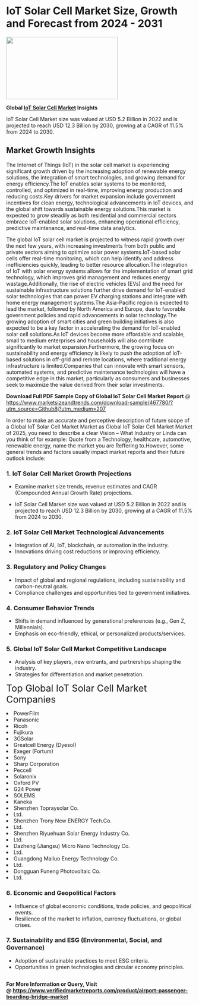 <H1>IoT Solar Cell Market Size, Growth and Forecast from 2024 - 2031</H1><img class="aligncenter size-medium wp-image-584254" src="https://thirdeyenews.in/wp-content/uploads/2024/09/Global-Market-Research-300x168.jpeg" alt="" width="300" height="168" /><p><strong>Global&nbsp;<a href="https://www.marketsizeandtrends.com/download-sample/467780/?utm_source=Github8j?utm_medium=207">IoT Solar Cell Market</a> Insights</strong></p><p>IoT Solar Cell Market size was valued at USD 5.2 Billion in 2022 and is projected to reach USD 12.3 Billion by 2030, growing at a CAGR of 11.5% from 2024 to 2030.</p><p><h2>Market Growth Insights</h2> <p>The Internet of Things (IoT) in the solar cell market is experiencing significant growth driven by the increasing adoption of renewable energy solutions, the integration of smart technologies, and growing demand for energy efficiency.The IoT enables solar systems to be monitored, controlled, and optimized in real-time, improving energy production and reducing costs.Key drivers for market expansion include government incentives for clean energy, technological advancements in IoT devices, and the global shift towards sustainable energy solutions.This market is expected to grow steadily as both residential and commercial sectors embrace IoT-enabled solar solutions, enhancing operational efficiency, predictive maintenance, and real-time data analytics.</p> <p>The global IoT solar cell market is projected to witness rapid growth over the next few years, with increasing investments from both public and private sectors aiming to optimize solar power systems.IoT-based solar cells offer real-time monitoring, which can help identify and address inefficiencies quickly, leading to better resource allocation.The integration of IoT with solar energy systems allows for the implementation of smart grid technology, which improves grid management and reduces energy wastage.Additionally, the rise of electric vehicles (EVs) and the need for sustainable infrastructure solutions further drive demand for IoT-enabled solar technologies that can power EV charging stations and integrate with home energy management systems.The Asia-Pacific region is expected to lead the market, followed by North America and Europe, due to favorable government policies and rapid advancements in solar technology.The growing adoption of smart cities and green building initiatives is also expected to be a key factor in accelerating the demand for IoT-enabled solar cell solutions.As IoT devices become more affordable and scalable, small to medium enterprises and households will also contribute significantly to market expansion.Furthermore, the growing focus on sustainability and energy efficiency is likely to push the adoption of IoT-based solutions in off-grid and remote locations, where traditional energy infrastructure is limited.Companies that can innovate with smart sensors, automated systems, and predictive maintenance technologies will have a competitive edge in this market, particularly as consumers and businesses seek to maximize the value derived from their solar investments.<p><span class=""><strong>Download Full PDF Sample Copy of Global IoT Solar Cell Market Report</strong> @ <a href="https://www.marketsizeandtrends.com/download-sample/467780/?utm_source=Github8j?utm_medium=207" target="_blank">https://www.marketsizeandtrends.com/download-sample/467780/?utm_source=Github8j?utm_medium=207</a></span></p><p>In order to make an accurate and perceptive description of future scope of a Global&nbsp;IoT Solar Cell Market Market as Global&nbsp;IoT Solar Cell Market Market of 2025, you need to describe a clear Vision &ndash; What Industry or Linda can you think of for example: Quote from a Technology, healthcare, automotive, renewable energy, name the market you are Reffering to.However, some general trends and factors usually impact market reports and their future outlook include:</p><h3>1.&nbsp;<strong>IoT Solar Cell Market Growth Projections</strong></h3><ul><li>Examine market size trends, revenue estimates and CAGR (Compounded Annual Growth Rate) projections.</li><li><p>IoT Solar Cell Market size was valued at USD 5.2 Billion in 2022 and is projected to reach USD 12.3 Billion by 2030, growing at a CAGR of 11.5% from 2024 to 2030.</p></li></ul><h3>2.&nbsp;<strong>IoT Solar Cell Market Technological Advancements</strong></h3><ul><li>Integration of AI, IoT, blockchain, or automation in the industry.</li><li>Innovations driving cost reductions or improving efficiency.</li></ul><h3>3.&nbsp;<strong>Regulatory and Policy Changes</strong></h3><ul><li>Impact of global and regional regulations, including sustainability and carbon-neutral goals.</li><li>Compliance challenges and opportunities tied to government initiatives.</li></ul><h3>4.&nbsp;<strong>Consumer Behavior Trends</strong></h3><ul><li>Shifts in demand influenced by generational preferences (e.g., Gen Z, Millennials).</li><li>Emphasis on eco-friendly, ethical, or personalized products/services.</li></ul><h3>5.&nbsp;<strong>Global IoT Solar Cell Market Competitive Landscape</strong></h3><ul><li>Analysis of key players, new entrants, and partnerships shaping the industry.</li><li>Strategies for differentiation and market penetration.</li></ul><p data-pm-slice="1 1 []"><span style="color: inherit; font-family: inherit; font-size: 25px;">Top Global IoT Solar Cell Market Companies</span></p><div class="" data-test-id=""><p><li>PowerFilm</li><li> Panasonic</li><li> Ricoh</li><li> Fujikura</li><li> 3GSolar</li><li> Greatcell Energy (Dyesol)</li><li> Exeger (Fortum)</li><li> Sony</li><li> Sharp Corporation</li><li> Peccell</li><li> Solaronix</li><li> Oxford PV</li><li> G24 Power</li><li> SOLEMS</li><li> Kaneka</li><li> Shenzhen Topraysolar Co.</li><li> Ltd.</li><li> Shenzhen Trony New ENERGY Tech.Co.</li><li> Ltd.</li><li> Shenzhen Riyuehuan Solar Energy Industry Co.</li><li> Ltd.</li><li> Dazheng (Jiangsu) Micro Nano Technology Co.</li><li> Ltd.</li><li> Guangdong Mailuo Energy Technology Co.</li><li> Ltd.</li><li> Dongguan Funeng Photovoltaic Co.</li><li> Ltd.</li></p></div><h3>6.&nbsp;<strong>Economic and Geopolitical Factors</strong></h3><ul><li>Influence of global economic conditions, trade policies, and geopolitical events.</li><li>Resilience of the market to inflation, currency fluctuations, or global crises.</li></ul><h3>7.&nbsp;<strong>Sustainability and ESG (Environmental, Social, and Governance)</strong></h3><ul><li>Adoption of sustainable practices to meet ESG criteria.</li><li>Opportunities in green technologies and circular economy principles.</li></ul><h2><strong style="font-size: 14px;">For More Information or Query, Visit @&nbsp;</strong><a style="background-color: #ffffff; font-size: 14px;" href="https://www.marketsizeandtrends.com/report/iot-solar-cell-market/" target="_blank">https://www.verifiedmarketreports.com/product/airport-passenger-boarding-bridge-market</a></h2>